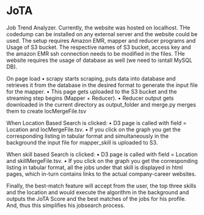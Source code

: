 # JoTA
Job Trend Analyzer. 
Currently, the website was hosted on localhost. THe codedump can be installed on any external server and the website could be used.
The setup requires Amazon EMR, mapper and reducer programs and Usage of S3 bucket.
The respective names of S3 bucket, access key and the amazon EMR ssh connection needs to be modified in the files.
THe website requires the usage of database as well (we need to isntall MySQL DB).

On page load 
•	scrapy starts scraping, puts data into database and retrieves it from the database in the desired format to generate the input file for the mapper. 
•	This page gets uploaded to the S3 bucket and the streaming step begins (Mapper + Reducer). 
•	Reducer output gets downloaded in the current directory as output_folder and merge.py merges them to create locMergeFile.tsv

When Location Based Search is clicked:
•	D3 page is called with field = Location and locMergeFile.tsv.
•	If you click on the graph you get the corresponding listing in tabular format and simultaneously in the background the input file for mapper_skill is uploaded to S3.

When skill based Search is clicked:
•	D3 page is called with field = Location and skillMergeFile.tsv.
•	If you click on the graph you get the corresponding listing in tabular format, all the jobs under that skill is displayed in html pages, which in-turn contains links to the actual company-career websites.

Finally, the best-match feature will accept from the user, the top three skills and the location and would execute the algorithm in the background and outputs the JoTA Score and the best matches of the jobs for his profile. And, thus this simplifies his jobsearch process.

